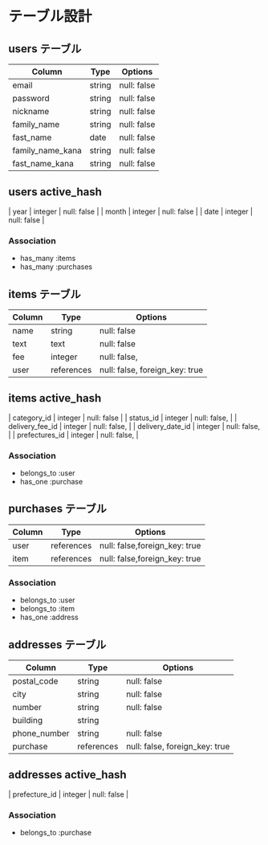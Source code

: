 # テーブル設計

## users テーブル

| Column           | Type   | Options     |
| ----------       | ------ | ----------- |
| email            | string | null: false |
| password         | string | null: false |
| nickname         | string | null: false |
| family_name      | string | null: false |
| fast_name        | date   | null: false |
| family_name_kana | string | null: false |
| fast_name_kana   | string | null: false |

## users active_hash
| year  | integer   | null: false |
| month | integer   | null: false |
| date  | integer   | null: false |

### Association

- has_many :items
- has_many :purchases


## items テーブル

| Column        | Type       | Options                        |
| ----------    | ---------- | ----------------------------   |
| name          | string     | null: false                    |
| text          | text       | null: false                    |
| fee           | integer    | null: false,                   |
| user          | references | null: false, foreign_key: true |

## items active_hash
| category_id      | integer     | null: false                    |
| status_id        | integer     | null: false,                   |
| delivery_fee_id  | integer     | null: false,                   |
| delivery_date_id | integer     | null: false,                   |
| prefectures_id   | integer     | null: false,                   |

### Association

- belongs_to :user
- has_one    :purchase


## purchases テーブル

| Column   | Type       | Options                        |
| -------- | ---------- | ------------------------------ |
| user     | references | null: false,foreign_key: true  |
| item     | references | null: false,foreign_key: true  |

### Association

- belongs_to :user
- belongs_to :item
- has_one    :address


## addresses テーブル

| Column      | Type       | Options                        |
| --------    | ---------- | ------------------------------ |
| postal_code | string     | null: false                    |
| city        | string     | null: false                    |
| number      | string     | null: false                    |
| building    | string     |                                |
| phone_number| string     | null: false                    |
| purchase    | references | null: false, foreign_key: true |

## addresses active_hash
| prefecture_id | integer  | null: false                    |

### Association

- belongs_to :purchase
